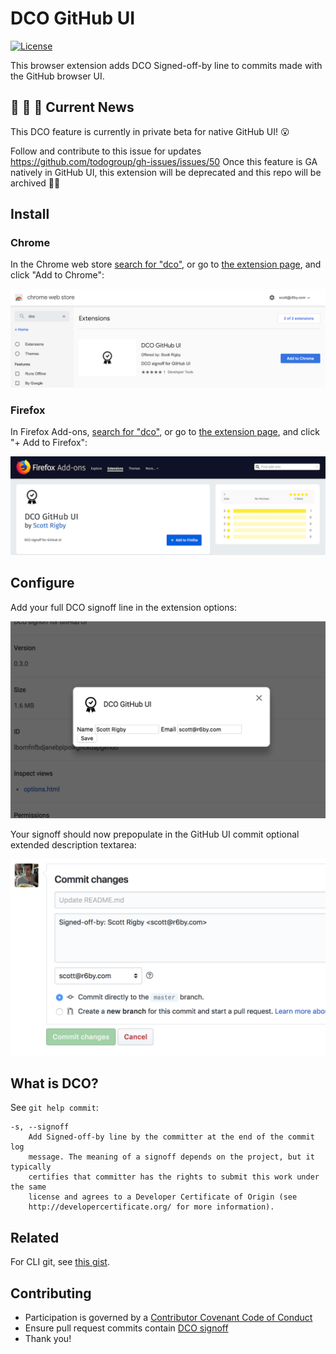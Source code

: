 # DCO GitHub UI

[![License](https://img.shields.io/badge/License-Apache%202.0-blue.svg)](https://opensource.org/licenses/Apache-2.0)

This browser extension adds DCO Signed-off-by line to commits made with the GitHub browser UI.

## 📣 👀 🚧 Current News

This DCO feature is currently in private beta for native GitHub UI! 😮

Follow and contribute to this issue for updates https://github.com/todogroup/gh-issues/issues/50
Once this feature is GA natively in GitHub UI, this extension will be deprecated and this repo will be archived 🤞🙂

## Install

### Chrome

In the Chrome web store [search for "dco"](https://chrome.google.com/webstore/search/dco), or go to [the extension page](https://chrome.google.com/webstore/detail/dco-github-ui/onhgmjhnaeipfgacbglaphlmllkpoijo), and click "Add to Chrome":

![Chrome webstore screenshot](images/screenshot-chrome-webstore.png)

### Firefox

In Firefox Add-ons, [search for "dco"](https://addons.mozilla.org/en-US/firefox/search/?q=dco), or go to [the extension page](https://addons.mozilla.org/en-US/firefox/addon/scott-rigby/), and click "+ Add to Firefox":

![Firefox add-ons screenshot](images/screenshot-firefox-addons.png)

## Configure

Add your full DCO signoff line in the extension options:

![options screenshot](images/screenshot-options.png)

Your signoff should now prepopulate in the GitHub UI commit optional extended description textarea:

![web screenshot](images/screenshot-web.png)

## What is DCO?

See `git help commit`:

```
-s, --signoff
    Add Signed-off-by line by the committer at the end of the commit log
    message. The meaning of a signoff depends on the project, but it typically
    certifies that committer has the rights to submit this work under the same
    license and agrees to a Developer Certificate of Origin (see
    http://developercertificate.org/ for more information).
```

## Related

For CLI git, see [this gist](https://gist.github.com/scottrigby/0c043c0bfbbdb5949e2d824fc3adeaa4).

## Contributing

- Participation is governed by a [Contributor Covenant Code of Conduct](./CODE_OF_CONDUCT.md)
- Ensure pull request commits contain [DCO signoff](#what-is-dco)
- Thank you!
